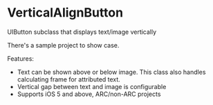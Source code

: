 VerticalAlignButton
===================

UIButton subclass that displays text/image vertically

There's a sample project to show case. 

Features:
- Text can be shown above or below image. This class also handles calculating frame for attributed text. 
- Vertical gap between text and image is configurable 
- Supports iOS 5 and above, ARC/non-ARC projects 
